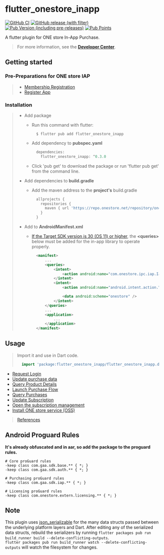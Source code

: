 # flutter\_onestore\_inapp

[![GitHub CI](https://github.com/ONE-store/flutter_plugins/actions/workflows/flutter.yml/badge.svg)](https://github.com/ONE-store/flutter_plugins/actions)
[![GitHub release (with filter)](https://img.shields.io/github/v/release/ONE-store/flutter_plugins)](https://github.com/ONE-store/flutter_plugins/releases/tag/flutter_onestore_inapp-v0.3.0)
[![Pub Version (including pre-releases)](https://img.shields.io/pub/v/flutter_onestore_inapp)](https://pub.dev/packages/flutter_onestore_inapp/versions/0.3.0)
[![Pub Points](https://img.shields.io/pub/points/flutter_onestore_inapp)](https://pub.dev/packages/flutter_onestore_inapp/score)


A flutter plugin for ONE store In-App Purchase.

> For more information, see the [**Developer Center**](https://dev.onestore.co.kr/devpoc/index.omp).

## Getting started

### Pre-Preparations for ONE store IAP

> - [Membership Registration](https://onestore-dev.gitbook.io/dev/v/eng/docs/member) 
> - [Register App](https://onestore-dev.gitbook.io/dev/v/eng/tools/tools/v21/pre-preparations-for-one-store-iap#prepreparationsforonestoreiap-registerapp)


### Installation

> - Add package
>   - Run this command with flutter:
>
>       ```
>         $ flutter pub add flutter_onestore_inapp
>       ```
> 
>   - Add dependency to **pubspec.yaml**
>
>       ```dart
>         dependencies:
>           flutter_onestore_inapp: ^0.3.0
>       ```
>
>   - Click 'pub get' to download the package or run 'flutter pub get' from the command line.
>
> - Add dependencies to **build.gradle**
>
>   - Add the maven address to the **project's** build.gradle
>   
>       ```groovy
>         allprojects {
>           repositories {
>             maven { url 'https://repo.onestore.net/repository/onestore-sdk-public' }
>           }
>         }
>       ```
> 
> - Add **<queries>** to **AndroidManifest.xml**
>   - [If the Target SDK version is 30 (OS 11) or higher](https://dev.onestore.co.kr/devpoc/support/news/noticeView.omp?pageNo=4&noticeId=32968&viewPageNo=&searchValue=), the **\<queries\>** below must be added for the in-app library to operate properly.
>
>       ```xml
>         <manifest>
>             ...
>             <queries>
>                 <intent>
>                     <action android:name="com.onestore.ipc.iap.IapService.ACTION" />
>                 </intent>
>                 <intent>
>                     <action android:name="android.intent.action.VIEW" />
>       
>                     <data android:scheme="onestore" />
>                 </intent>
>             </queries>
>             ...
>             <application>
>                 ...
>             </application>
>         </manifest>
>       ```


## Usage

> Import it and use in Dart code.
>
>   ```dart
>     import 'package:flutter_onestore_inapp/flutter_onestore_inapp.dart';
>   ```

- [Request Login](https://onestore-dev.gitbook.io/dev/tools/tools/v21/14.-flutter-sdk-v21#undefined-2)
- [Update purchase data](https://onestore-dev.gitbook.io/dev/tools/tools/v21/14.-flutter-sdk-v21#undefined-3)
- [Query Product Details](https://onestore-dev.gitbook.io/dev/tools/tools/v21/14.-flutter-sdk-v21#undefined-4)
- [Launch Purchase Flow](https://onestore-dev.gitbook.io/dev/tools/tools/v21/14.-flutter-sdk-v21#undefined-5)
- [Query Purchases](https://onestore-dev.gitbook.io/dev/tools/tools/v21/14.-flutter-sdk-v21#undefined-7)
- [Update Subscription](https://onestore-dev.gitbook.io/dev/tools/tools/v21/14.-flutter-sdk-v21#undefined-8)
- [Open the subscription management](https://onestore-dev.gitbook.io/dev/tools/tools/v21/14.-flutter-sdk-v21#undefined-9)
- [Install ONE store service (OSS)](https://onestore-dev.gitbook.io/dev/tools/tools/v21/14.-flutter-sdk-v21#undefined-10)

> [References](https://onestore-dev.gitbook.io/dev/v/eng/tools/tools/v21/references)


## Android Proguard Rules
**It's already obfuscated and in aar, so add the package to the proguard rules.**

```text
# Core proGuard rules
-keep class com.gaa.sdk.base.** { *; }
-keep class com.gaa.sdk.auth.** { *; }

# Purchasing proGuard rules
-keep class com.gaa.sdk.iap.** { *; }

# Licensing proGuard rules
-keep class com.onestore.extern.licensing.** { *; }
```


## Note

This plugin uses
[json_serializable](https://pub.dev/packages/json_serializable) for the
many data structs passed between the underlying platform layers and Dart. After
editing any of the serialized data structs, rebuild the serializers by running
`flutter packages pub run build_runner build --delete-conflicting-outputs`.   
`flutter packages pub run build_runner watch --delete-conflicting-outputs` will
watch the filesystem for changes.

